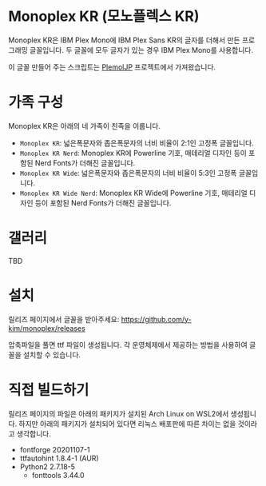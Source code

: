 # Monoplex KR (모노플렉스 KR)

Monoplex KR은 IBM Plex Mono에 IBM Plex Sans KR의 글자를 더해서 만든 프로그래밍 글꼴입니다. 두 글꼴에 모두 글자가 있는 경우 IBM Plex Mono를 사용합니다.

이 글꼴 만들어 주는 스크립트는 [PlemolJP](https://github.com/yuru7/PlemolJp) 프로젝트에서 가져왔습니다.

# 가족 구성

Monoplex KR은 아래의 네 가족이 친족을 이룹니다.

- `Monoplex KR`: 넓은폭문자와 좁은폭문자의 너비 비율이 2:1인 고정폭 글꼴입니다.
- `Monoplex KR Nerd`: Monoplex KR에 Powerline 기호, 매테리얼 디자인 등이 포함된 Nerd Fonts가 더해진 글꼴입니다.
- `Monoplex KR Wide`: 넓은폭문자와 좁은폭문자의 너비 비율이 5:3인 고정폭 글꼴입니다.
- `Monoplex KR Wide Nerd`: Monoplex KR Wide에 Powerline 기호, 매테리얼 디자인 등이 포함된 Nerd Fonts가 더해진 글꼴입니다.

# 갤러리

TBD

# 설치

릴리즈 페이지에서 글꼴을 받아주세요:  https://github.com/y-kim/monoplex/releases

압축파일을 풀면 ttf 파일이 생성됩니다. 각 운영체제에서 제공하는 방법을 사용하여 글꼴을 설치할 수 있습니다.

# 직접 빌드하기

릴리즈 페이지의 파일은 아래의 패키지가 설치된 Arch Linux on WSL2에서 생성됩니다. 하지만 아래의 패키지가 설치되어 있다면 리눅스 배포판에 따른 차이는 없을 것이라고 생각합니다.

- fontforge 20201107-1
- ttfautohint 1.8.4-1 (AUR)
- Python2 2.7.18-5
  - fonttools 3.44.0
